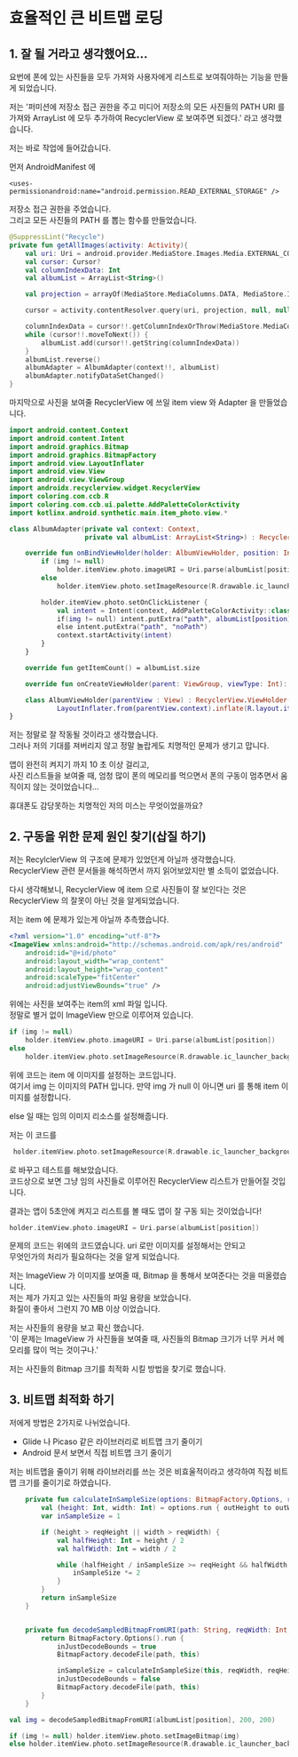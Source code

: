 # 효율적인 큰 비트맵 로딩

## 1. 잘 될 거라고 생각했어요...

요번에 폰에 있는 사진들을 모두 가져와 사용자에게 리스트로 보여줘야하는 기능을 만들게 되었습니다.  

저는 '퍼미션에 저장소 접근 권한을 주고 미디어 저장소의 모든 사진들의 PATH URI 를 가져와 
ArrayList 에 모두 추가하여 RecyclerView 로 보여주면 되겠다.' 라고 생각했습니다.

저는 바로 작업에 들어갔습니다.

먼저 AndroidManifest 에 
```
<uses-permissionandroid:name="android.permission.READ_EXTERNAL_STORAGE" /> 
```
저장소 접근 권한을 주었습니다.  
그리고 모든 사진들의 PATH 를 뽑는 함수를 만들었습니다.

``` Kotlin
@SuppressLint("Recycle")
private fun getAllImages(activity: Activity){
    val uri: Uri = android.provider.MediaStore.Images.Media.EXTERNAL_CONTENT_URI
    val cursor: Cursor?
    val columnIndexData: Int
    val albumList = ArrayList<String>()

    val projection = arrayOf(MediaStore.MediaColumns.DATA, MediaStore.Images.Media.BUCKET_DISPLAY_NAME)

    cursor = activity.contentResolver.query(uri, projection, null, null, null)

    columnIndexData = cursor!!.getColumnIndexOrThrow(MediaStore.MediaColumns.DATA)
    while (cursor!!.moveToNext()) {
        albumList.add(cursor!!.getString(columnIndexData))
    }
    albumList.reverse()
    albumAdapter = AlbumAdapter(context!!, albumList)
    albumAdapter.notifyDataSetChanged()
}

```

마지막으로 사진을 보여줄 RecyclerView 에 쓰일 item view 와 Adapter 을 만들었습니다.

``` Kotlin
import android.content.Context
import android.content.Intent
import android.graphics.Bitmap
import android.graphics.BitmapFactory
import android.view.LayoutInflater
import android.view.View
import android.view.ViewGroup
import androidx.recyclerview.widget.RecyclerView
import coloring.com.ccb.R
import coloring.com.ccb.ui.palette.AddPaletteColorActivity
import kotlinx.android.synthetic.main.item_photo.view.*

class AlbumAdapter(private val context: Context,
                   private val albumList: ArrayList<String>) : RecyclerView.Adapter<AlbumAdapter.AlbumViewHolder>() {

    override fun onBindViewHolder(holder: AlbumViewHolder, position: Int) {
        if (img != null) 
            holder.itemView.photo.imageURI = Uri.parse(albumList[position])
        else 
            holder.itemView.photo.setImageResource(R.drawable.ic_launcher_background)

        holder.itemView.photo.setOnClickListener {
            val intent = Intent(context, AddPaletteColorActivity::class.java)
            if(img != null) intent.putExtra("path", albumList[position])
            else intent.putExtra("path", "noPath")
            context.startActivity(intent)
        }
    }

    override fun getItemCount() = albumList.size

    override fun onCreateViewHolder(parent: ViewGroup, viewType: Int): AlbumViewHolder = AlbumViewHolder(parent)

    class AlbumViewHolder(parentView : View) : RecyclerView.ViewHolder(
            LayoutInflater.from(parentView.context).inflate(R.layout.item_photo, null, false))
}
```

저는 정말로 잘 작동될 것이라고 생각했습니다.  
그러나 저의 기대를 져버리지 않고 정말 놀랍게도 치명적인 문제가 생기고 맙니다.

앱이 완전히 켜지기 까지 10 초 이상 걸리고,  
사진 리스트들을 보여줄 때, 엄청 많이 폰의 메모리를 먹으면서 폰의 구동이 멈추면서 움직이지 않는 것이었습니다...

휴대폰도 감당못하는 치명적인 저의 미스는 무엇이었을까요?

## 2. 구동을 위한 문제 원인 찾기(삽질 하기)

저는 RecylclerView 의 구조에 문제가 있었던게 아닐까 생각했습니다.  
RecyclerView 관련 문서들을 해석하면서 까지 읽어보았지만 별 소득이 없었습니다.

다시 생각해보니, RecyclerView 에 item 으로 사진들이 잘 보인다는 것은 RecyclerView 의 잘못이 아닌 것을 알게되었습니다.

저는 item 에 문제가 있는게 아닐까 추측했습니다.  

``` xml
<?xml version="1.0" encoding="utf-8"?>
<ImageView xmlns:android="http://schemas.android.com/apk/res/android"
    android:id="@+id/photo"
    android:layout_width="wrap_content"
    android:layout_height="wrap_content"
    android:scaleType="fitCenter"
    android:adjustViewBounds="true" />
```

위에는 사진을 보여주는 item의 xml 파일 입니다.  
정말로 별거 없이 ImageView 만으로 이루어져 있습니다.

``` Kotlin
if (img != null) 
    holder.itemView.photo.imageURI = Uri.parse(albumList[position])
else 
    holder.itemView.photo.setImageResource(R.drawable.ic_launcher_background)
```

위에 코드는 item 에 이미지를 설정하는 코드입니다.  
여기서 img 는 이미지의 PATH 입니다. 만약 img 가 null 이 아니면
uri 를 통해 item 이미지를 설정합니다.

else 일 때는 임의 이미지 리소스를 설정해줍니다.

저는 이 코드를
``` Kotlin
 holder.itemView.photo.setImageResource(R.drawable.ic_launcher_background)
```
로 바꾸고 테스트를 해보았습니다.  
코드상으로 보면 그냥 임의 사진들로 이루어진 RecyclerView 리스트가 만들어질 것입니다.

결과는 앱이 5초안에 켜지고 리스트를 볼 때도 앱이 잘 구동 되는 것이었습니다!

``` Kotlin
holder.itemView.photo.imageURI = Uri.parse(albumList[position])
```

문제의 코드는 위에의 코드였습니다.
uri 로만 이미지를 설정해서는 안되고  
무엇인가의 처리가 필요하다는 것을 알게 되었습니다.

저는 ImageView 가 이미지를 보여줄 때, Bitmap 을 통해서 보여준다는 것을 떠올렸습니다.  
저는 제가 가지고 있는 사진들의 파일 용량을 보았습니다.  
화질이 좋아서 그런지 70 MB 이상 이었습니다.

저는 사진들의 용량을 보고 확신 했습니다.  
'이 문제는 ImageView 가 사진들을 보여줄 때, 사진들의 Bitmap 크기가 너무 커서 메모리를 많이 먹는 것이구나.'

저는 사진들의 Bitmap 크기를 최적화 시킬 방법을 찾기로 했습니다.

## 3. 비트맵 최적화 하기

저에게 방법은 2가지로 나뉘었습니다.

- Glide 나 Picaso 같은 라이브러리로 비트맵 크기 줄이기
- Android 문서 보면서 직접 비트맵 크기 줄이기

저는 비트맵을 줄이기 위해 라이브러리를 쓰는 것은 비효울적이라고 생각하여 직접 비트맵 크기를 줄이기로 하였습니다.

``` Kotlin
    private fun calculateInSampleSize(options: BitmapFactory.Options, reqWidth: Int, reqHeight: Int): Int {
        val (height: Int, width: Int) = options.run { outHeight to outWidth }
        var inSampleSize = 1

        if (height > reqHeight || width > reqWidth) {
            val halfHeight: Int = height / 2
            val halfWidth: Int = width / 2

            while (halfHeight / inSampleSize >= reqHeight && halfWidth / inSampleSize >= reqWidth) {
                inSampleSize *= 2
            }
        }
        return inSampleSize
    }


    private fun decodeSampledBitmapFromURI(path: String, reqWidth: Int, reqHeight: Int): Bitmap? {
        return BitmapFactory.Options().run {
            inJustDecodeBounds = true
            BitmapFactory.decodeFile(path, this)

            inSampleSize = calculateInSampleSize(this, reqWidth, reqHeight)
            inJustDecodeBounds = false
            BitmapFactory.decodeFile(path, this)
        }
    }
```

``` Kotlin
val img = decodeSampledBitmapFromURI(albumList[position], 200, 200)

if (img != null) holder.itemView.photo.setImageBitmap(img)
else holder.itemView.photo.setImageResource(R.drawable.ic_launcher_background)
```